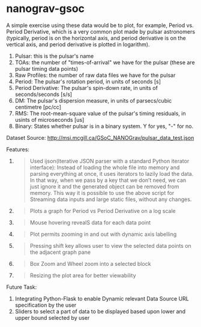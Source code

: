 # nanograv-gsoc

A simple exercise using these data would be to plot, for example, Period vs. Period Derivative, which is a very common plot made by pulsar astronomers (typically, period is on the horizontal axis, and period derivative is on the vertical axis, and period derivative is plotted in logarithm).

1. Pulsar:  this is the pulsar's name 
2. TOAs: the number of "times-of-arrival" we have for the pulsar (these are pulsar timing data points)
3. Raw Profiles: the number of raw data files we have for the pulsar
4. Period: The pulsar's rotation period, in units of seconds [s]
5. Period Derivative: The pulsar's spin-down rate, in units of seconds/seconds [s/s]
6. DM: The pulsar's dispersion measure, in units of parsecs/cubic centimetre [pc/cc]
7. RMS: The root-mean-square value of the pulsar's timing residuals, in usints of microseconds [us]
8. Binary: States whether pulsar is in a binary system.  Y for yes, "-" for no.

Dataset Source: http://msi.mcgill.ca/GSoC_NANOGrav/pulsar_data_test.json


Features:

1. > Used ijson(Iterative JSON parser with a standard Python iterator interface): Instead of loading the whole file into memory and parsing everything at once, it uses iterators to lazily load the data. In that way, when we pass by a key that we don’t need, we can just ignore it and the generated object can be removed from memory.
This way it is possible to use the above script for Streaming data inputs and large static files, without any changes.

2. > Plots a graph for Period vs Period Derivative on a log scale
3. > Mouse hovering revealS data for each data point
4. > Plot permits zooming in and out with dynamic axis labelling
5. > Pressing shift key allows user to view the selected data points on the adjacent graph pane
6. > Box Zoom and Wheel zoom into a selected block
7. > Resizing the plot area for better viewability


Future Task:

1. Integrating Python-Flask to enable Dynamic relevant Data Source URL specification by the user
2. Sliders to select a part of data to be displayed based upon lower and upper bound selected by user

